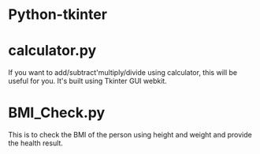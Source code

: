 # Python-tkinter

# calculator.py
 If you want to add/subtract'multiply/divide using calculator, this will be useful for you. It's built using Tkinter GUI webkit.
 
# BMI_Check.py
This is to check the BMI of the person using height and weight and provide the health result.

